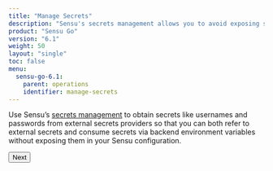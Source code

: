 ```yaml
---
title: "Manage Secrets"
description: "Sensu's secrets management allows you to avoid exposing secrets like usernames and passwords in your Sensu configuration."
product: "Sensu Go"
version: "6.1"
weight: 50
layout: "single"
toc: false
menu:
  sensu-go-6.1:
    parent: operations
    identifier: manage-secrets
---
```


Use Sensu’s [secrets management][1] to obtain secrets like usernames and passwords from external secrets providers so that you can both refer to external secrets and consume secrets via backend environment variables without exposing them in your Sensu configuration.

**<button onclick="window.location.href='secrets-management';">Next</button>**


[1]: secrets-management/
